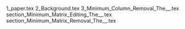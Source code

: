 1_paper.tex
2_Background.tex
3_Minimum_Column_Removal_The__.tex
section_Minimum_Matrix_Editing_The__.tex
section_Minimum_Matrix_Removal_The__.tex